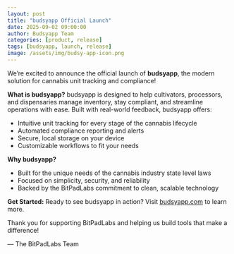 ```yaml
---
layout: post
title: "budsyapp Official Launch"
date: 2025-09-02 09:00:00
author: Budsyapp Team
categories: [product, release]
tags: [budsyapp, launch, release]
image: /assets/img/budsy-app-icon.png
---
```

We’re excited to announce the official launch of **budsyapp**, the modern solution for cannabis unit tracking and compliance!

**What is budsyapp?**
budsyapp is designed to help cultivators, processors, and dispensaries manage inventory, stay compliant, and streamline operations with ease. Built with real-world feedback, budsyapp offers:

- Intuitive unit tracking for every stage of the cannabis lifecycle
- Automated compliance reporting and alerts
- Secure, local storage on your device
- Customizable workflows to fit your needs

**Why budsyapp?**
- Built for the unique needs of the cannabis industry state level laws
- Focused on simplicity, security, and reliability
- Backed by the BitPadLabs commitment to clean, scalable technology

**Get Started:**
Ready to see budsyapp in action? Visit [budsyapp.com](https://budsyapp.com) to learn more.

Thank you for supporting BitPadLabs and helping us build tools that make a difference!

— The BitPadLabs Team
